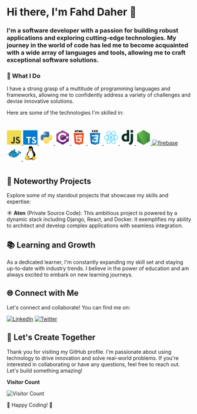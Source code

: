 <h1>Hi there, I'm Fahd Daher 👋</h1>
     
<h3>I'm a software developer with a passion for building robust applications and exploring cutting-edge technologies. My journey in the world of code has led me to become acquainted with a wide array of languages and tools, allowing me to craft exceptional software solutions.</h3>
 
<h3 align="left">🚀 What I Do</h3>

I have a strong grasp of a multitude of programming languages and frameworks, allowing me to confidently address a variety of challenges and devise innovative solutions.

Here are some of the technologies I'm skilled in:

<p style="padding-top: 25px; padding-bottom: 10px;"  align="left"> 
  <a href="https://developer.mozilla.org/en-US/docs/Web/JavaScript" target="_blank">
    <img src="https://raw.githubusercontent.com/devicons/devicon/master/icons/javascript/javascript-original.svg"
      alt="javascript" width="40" height="40" />
  </a>
  <a href="https://www.typescriptlang.org/" target="_blank">
    <img src="https://raw.githubusercontent.com/devicons/devicon/master/icons/typescript/typescript-original.svg"
      alt="typescript" width="40" height="40" />
  </a>
  <a href="https://www.python.org" target="_blank">
    <img src="https://raw.githubusercontent.com/devicons/devicon/master/icons/python/python-original.svg" alt="python"
      width="40" height="40" />
  </a>
  <a href="https://www.w3schools.com/cs/" target="_blank">
    <img src="https://raw.githubusercontent.com/devicons/devicon/master/icons/csharp/csharp-original.svg" alt="csharp"
      width="40" height="40" />
  </a>
  <a href="https://www.w3.org/html/" target="_blank">
    <img src="https://raw.githubusercontent.com/devicons/devicon/master/icons/html5/html5-original-wordmark.svg"
      alt="html5" width="40" height="40" />
  </a>
  <a href="https://www.w3.org/css/" target="_blank">
    <img src="https://raw.githubusercontent.com/devicons/devicon/master/icons/css3/css3-original-wordmark.svg"
      alt="css3" width="40" height="40" />
  </a>
  <a href="https://reactjs.com/" target="_blank">
    <img src="https://raw.githubusercontent.com/devicons/devicon/master/icons/react/react-original.svg" alt="react"
      width="40" height="40" />
  </a>
  <a href="https://www.djangoproject.com/" target="_blank">
    <img src="https://raw.githubusercontent.com/devicons/devicon/master/icons/django/django-plain.svg" alt="django"   
      width="40" height="40" />
  </a>   
  <a href="https://nodejs.org" target="_blank">
    <img src="https://raw.githubusercontent.com/devicons/devicon/master/icons/nodejs/nodejs-original.svg" alt="nodejs"
      width="40" height="40" />
  </a>
  <a href="https://firebase.google.com/" target="_blank">
    <img src="https://www.vectorlogo.zone/logos/firebase/firebase-icon.svg" alt="firebase" width="40" height="40" />
  </a>

  <a href="https://www.docker.com/" target="_blank">
    <img src="https://raw.githubusercontent.com/devicons/devicon/master/icons/docker/docker-original.svg" alt="docker"
      width="40" height="40" />
  </a>

  <a href="https://www.linux.org/" target="_blank">
    <img src="https://raw.githubusercontent.com/devicons/devicon/master/icons/linux/linux-original.svg" alt="linux"
      width="40" height="40" />
  </a>
</p>

## 💼 Noteworthy Projects

Explore some of my standout projects that showcase my skills and expertise:

☀️ **Aten** (Private Source Code): This ambitious project is powered by a dynamic stack including Django, React, and Docker. It exemplifies my ability to architect and develop complex applications with seamless integration.

## 📚 Learning and Growth

As a dedicated learner, I'm constantly expanding my skill set and staying up-to-date with industry trends. I believe in the power of education and am always excited to embark on new learning journeys.

## 🌐 Connect with Me

Let's connect and collaborate! You can find me on:

[![LinkedIn](https://img.shields.io/badge/-LinkedIn-0077B5?logo=LinkedIn&logoWidth=20&logoColor=white&style=flat-square)](https://no.linkedin.com/in/fahddaher995)
[![Twitter](https://img.shields.io/badge/-Twitter-1DA1F2?logo=twitter&logoWidth=20&logoColor=white&style=flat-square)](https://twitter.com/fahddaher)

## 🎉 Let's Create Together

Thank you for visiting my GitHub profile. I'm passionate about using technology to drive innovation and solve real-world problems. If you're interested in collaborating or have any questions, feel free to reach out. Let's build something amazing!

**Visitor Count**

![Visitor Count](https://profile-counter.glitch.me/Painkiller995/count.svg)

🚀 Happy Coding! 🚀
